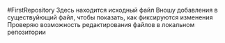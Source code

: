#FirstRepository
Здесь находится исходный файл
Вношу добавления в существуйющий файл, чтобы показать, как фиксируются изменения
Проверяю возможность редактирования файлов в локальном репозитории